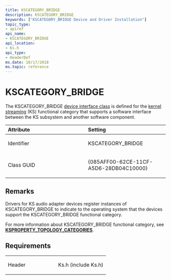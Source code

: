 ```yaml
---
title: KSCATEGORY_BRIDGE
description: KSCATEGORY_BRIDGE
keywords: ["KSCATEGORY_BRIDGE Device and Driver Installation"]
topic_type:
- apiref
api_name:
- KSCATEGORY_BRIDGE
api_location:
- Ks.h
api_type:
- HeaderDef
ms.date: 10/17/2018
ms.topic: reference
---
```


# KSCATEGORY_BRIDGE


The KSCATEGORY_BRIDGE [device interface class](./overview-of-device-interface-classes.md) is defined for the [kernel streaming](../stream/streaming-minidrivers2.md) (KS) functional category that supports a software interface between the KS subsystem and another software component.

<table>
<colgroup>
<col width="50%" />
<col width="50%" />
</colgroup>
<thead>
<tr class="header">
<th align="left">Attribute</th>
<th align="left">Setting</th>
</tr>
</thead>
<tbody>
<tr class="odd">
<td align="left"><p>Identifier</p></td>
<td align="left"><p>KSCATEGORY_BRIDGE</p></td>
</tr>
<tr class="even">
<td align="left"><p>Class GUID</p></td>
<td align="left"><p>{085AFF00-62CE-11CF-A5D6-28DB04C10000}</p></td>
</tr>
</tbody>
</table>

 

## Remarks

Drivers for KS audio adapter devices register instances of KSCATEGORY_BRIDGE to indicate to the operating system that the devices support the KSCATEGORY_BRIDGE functional category.

For more information about KSCATEGORY_BRIDGE functional category, see [**KSPROPERTY_TOPOLOGY_CATEGORIES**](../stream/ksproperty-topology-categories.md).

## Requirements

<table>
<colgroup>
<col width="50%" />
<col width="50%" />
</colgroup>
<tbody>
<tr class="odd">
<td align="left"><p>Header</p></td>
<td align="left">Ks.h (include Ks.h)</td>
</tr>
</tbody>
</table>

 


